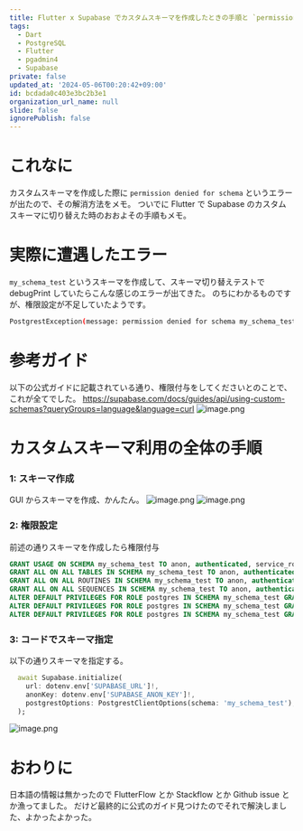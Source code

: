 ```yaml
---
title: Flutter x Supabase でカスタムスキーマを作成したときの手順と `permission denied for schema` のエラー解消
tags:
  - Dart
  - PostgreSQL
  - Flutter
  - pgadmin4
  - Supabase
private: false
updated_at: '2024-05-06T00:20:42+09:00'
id: bcdada0c403e3bc2b3e1
organization_url_name: null
slide: false
ignorePublish: false
---
```

# これなに
カスタムスキーマを作成した際に `permission denied for schema` というエラーが出たので、その解消方法をメモ。
ついでに Flutter で Supabase のカスタムスキーマに切り替えた時のおおよその手順もメモ。


# 実際に遭遇したエラー
`my_schema_test` というスキーマを作成して、スキーマ切り替えテストで debugPrint していたらこんな感じのエラーが出てきた。
のちにわかるものですが、権限設定が不足していたようです。
```zsh
PostgrestException(message: permission denied for schema my_schema_test, code: 42501, details: Unauthorized, hint: null)
```


# 参考ガイド
以下の公式ガイドに記載されている通り、権限付与をしてくださいとのことで、これが全てでした。
https://supabase.com/docs/guides/api/using-custom-schemas?queryGroups=language&language=curl
![image.png](https://qiita-image-store.s3.ap-northeast-1.amazonaws.com/0/2819748/68b58620-612f-bc8e-2f6a-8d28a2effb68.png)


# カスタムスキーマ利用の全体の手順
### 1: スキーマ作成
GUI からスキーマを作成、かんたん。
![image.png](https://qiita-image-store.s3.ap-northeast-1.amazonaws.com/0/2819748/21d011f0-34b7-b1ad-6870-3eac15a9f2ff.png)
![image.png](https://qiita-image-store.s3.ap-northeast-1.amazonaws.com/0/2819748/8d696609-2cab-dc42-eaa1-71893d85f560.png)


### 2: 権限設定
前述の通りスキーマを作成したら権限付与
```sql
GRANT USAGE ON SCHEMA my_schema_test TO anon, authenticated, service_role;
GRANT ALL ON ALL TABLES IN SCHEMA my_schema_test TO anon, authenticated, service_role;
GRANT ALL ON ALL ROUTINES IN SCHEMA my_schema_test TO anon, authenticated, service_role;
GRANT ALL ON ALL SEQUENCES IN SCHEMA my_schema_test TO anon, authenticated, service_role;
ALTER DEFAULT PRIVILEGES FOR ROLE postgres IN SCHEMA my_schema_test GRANT ALL ON TABLES TO anon, authenticated, service_role;
ALTER DEFAULT PRIVILEGES FOR ROLE postgres IN SCHEMA my_schema_test GRANT ALL ON ROUTINES TO anon, authenticated, service_role;
ALTER DEFAULT PRIVILEGES FOR ROLE postgres IN SCHEMA my_schema_test GRANT ALL ON SEQUENCES TO anon, authenticated, service_role;
```

### 3: コードでスキーマ指定
以下の通りスキーマを指定する。
```dart
  await Supabase.initialize(
    url: dotenv.env['SUPABASE_URL']!,
    anonKey: dotenv.env['SUPABASE_ANON_KEY']!,
    postgrestOptions: PostgrestClientOptions(schema: 'my_schema_test'), // ここを追記
  );
```
![image.png](https://qiita-image-store.s3.ap-northeast-1.amazonaws.com/0/2819748/6253b406-6c5f-bc97-de4e-8522f2a39bd3.png)


# おわりに
日本語の情報は無かったので FlutterFlow とか Stackflow とか Github issue とか漁ってました。
だけど最終的に公式のガイド見つけたのでそれで解決しました、よかったよかった。

